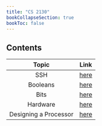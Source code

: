 ```yaml
---
title: "CS 2130"
bookCollapseSection: true
bookToc: false
---
```

## Contents

|         Topic         |                    Link                     |
| :-------------------: | :-----------------------------------------: |
|          SSH          |          [here](/notes/cs2130/ssh)          |
|       Booleans        |       [here](/notes/cs2130/booleans)        |
|         Bits          |         [here](/notes/cs2130/bits)          |
|       Hardware        |       [here](/notes/cs2130/hardware)        |
| Designing a Processor | [here](/notes/cs2130/designing-a-processor) |
